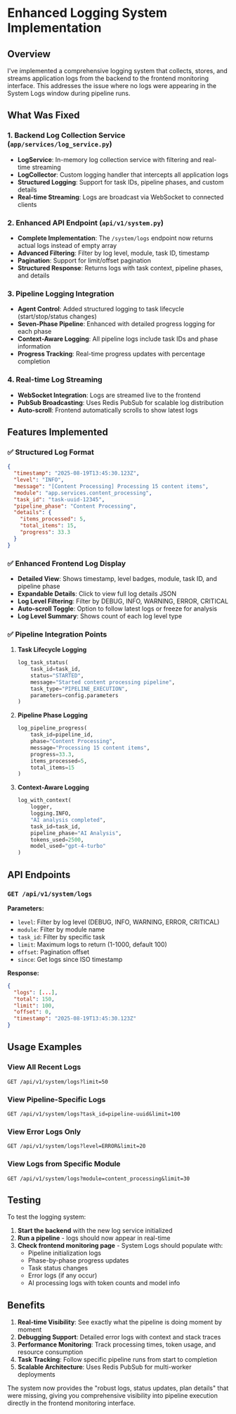 # Enhanced Logging System Implementation

## Overview

I've implemented a comprehensive logging system that collects, stores, and streams application logs from the backend to the frontend monitoring interface. This addresses the issue where no logs were appearing in the System Logs window during pipeline runs.

## What Was Fixed

### 1. **Backend Log Collection Service** (`app/services/log_service.py`)
- **LogService**: In-memory log collection service with filtering and real-time streaming
- **LogCollector**: Custom logging handler that intercepts all application logs
- **Structured Logging**: Support for task IDs, pipeline phases, and custom details
- **Real-time Streaming**: Logs are broadcast via WebSocket to connected clients

### 2. **Enhanced API Endpoint** (`api/v1/system.py`)
- **Complete Implementation**: The `/system/logs` endpoint now returns actual logs instead of empty array
- **Advanced Filtering**: Filter by log level, module, task ID, timestamp
- **Pagination**: Support for limit/offset pagination
- **Structured Response**: Returns logs with task context, pipeline phases, and details

### 3. **Pipeline Logging Integration**
- **Agent Control**: Added structured logging to task lifecycle (start/stop/status changes)
- **Seven-Phase Pipeline**: Enhanced with detailed progress logging for each phase
- **Context-Aware Logging**: All pipeline logs include task IDs and phase information
- **Progress Tracking**: Real-time progress updates with percentage completion

### 4. **Real-time Log Streaming**
- **WebSocket Integration**: Logs are streamed live to the frontend
- **PubSub Broadcasting**: Uses Redis PubSub for scalable log distribution
- **Auto-scroll**: Frontend automatically scrolls to show latest logs

## Features Implemented

### ✅ **Structured Log Format**
```json
{
  "timestamp": "2025-08-19T13:45:30.123Z",
  "level": "INFO",
  "message": "[Content Processing] Processing 15 content items",
  "module": "app.services.content_processing",
  "task_id": "task-uuid-12345",
  "pipeline_phase": "Content Processing", 
  "details": {
    "items_processed": 5,
    "total_items": 15,
    "progress": 33.3
  }
}
```

### ✅ **Enhanced Frontend Log Display**
- **Detailed View**: Shows timestamp, level badges, module, task ID, and pipeline phase
- **Expandable Details**: Click to view full log details JSON
- **Log Level Filtering**: Filter by DEBUG, INFO, WARNING, ERROR, CRITICAL
- **Auto-scroll Toggle**: Option to follow latest logs or freeze for analysis
- **Log Level Summary**: Shows count of each log level type

### ✅ **Pipeline Integration Points**

1. **Task Lifecycle Logging**
   ```python
   log_task_status(
       task_id=task_id,
       status="STARTED",
       message="Started content processing pipeline",
       task_type="PIPELINE_EXECUTION",
       parameters=config.parameters
   )
   ```

2. **Pipeline Phase Logging**
   ```python
   log_pipeline_progress(
       task_id=pipeline_id,
       phase="Content Processing",
       message="Processing 15 content items",
       progress=33.3,
       items_processed=5,
       total_items=15
   )
   ```

3. **Context-Aware Logging**
   ```python
   log_with_context(
       logger,
       logging.INFO,
       "AI analysis completed",
       task_id=task_id,
       pipeline_phase="AI Analysis",
       tokens_used=2500,
       model_used="gpt-4-turbo"
   )
   ```

## API Endpoints

### `GET /api/v1/system/logs`
**Parameters:**
- `level`: Filter by log level (DEBUG, INFO, WARNING, ERROR, CRITICAL)
- `module`: Filter by module name
- `task_id`: Filter by specific task
- `limit`: Maximum logs to return (1-1000, default 100)
- `offset`: Pagination offset
- `since`: Get logs since ISO timestamp

**Response:**
```json
{
  "logs": [...],
  "total": 150,
  "limit": 100,
  "offset": 0,
  "timestamp": "2025-08-19T13:45:30.123Z"
}
```

## Usage Examples

### View All Recent Logs
```
GET /api/v1/system/logs?limit=50
```

### View Pipeline-Specific Logs
```
GET /api/v1/system/logs?task_id=pipeline-uuid&limit=100
```

### View Error Logs Only
```
GET /api/v1/system/logs?level=ERROR&limit=20
```

### View Logs from Specific Module
```
GET /api/v1/system/logs?module=content_processing&limit=30
```

## Testing

To test the logging system:

1. **Start the backend** with the new log service initialized
2. **Run a pipeline** - logs should now appear in real-time
3. **Check frontend monitoring page** - System Logs should populate with:
   - Pipeline initialization logs
   - Phase-by-phase progress updates
   - Task status changes
   - Error logs (if any occur)
   - AI processing logs with token counts and model info

## Benefits

1. **Real-time Visibility**: See exactly what the pipeline is doing moment by moment
2. **Debugging Support**: Detailed error logs with context and stack traces  
3. **Performance Monitoring**: Track processing times, token usage, and resource consumption
4. **Task Tracking**: Follow specific pipeline runs from start to completion
5. **Scalable Architecture**: Uses Redis PubSub for multi-worker deployments

The system now provides the "robust logs, status updates, plan details" that were missing, giving you comprehensive visibility into pipeline execution directly in the frontend monitoring interface.
